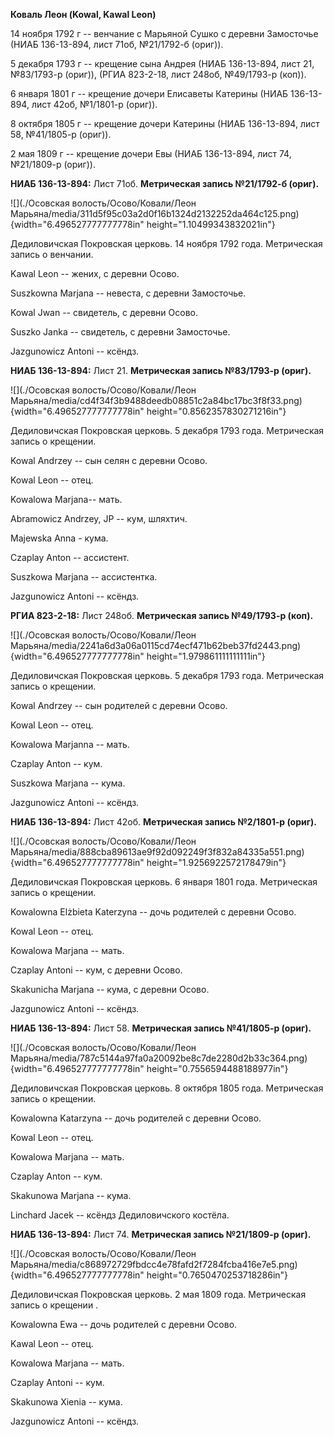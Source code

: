 **Коваль Леон (Kowal, Kawal Leon)**

14 ноября 1792 г -- венчание с Марьяной Сушко с деревни Замосточье (НИАБ
136-13-894, лист 71об, №21/1792-б (ориг)).

5 декабря 1793 г -- крещение сына Андрея (НИАБ 136-13-894, лист 21,
№83/1793-р (ориг)), (РГИА 823-2-18, лист 248об, №49/1793-р (коп)).

6 января 1801 г -- крещение дочери Елисаветы Катерины (НИАБ 136-13-894,
лист 42об, №1/1801-р (ориг)).

8 октября 1805 г -- крещение дочери Катерины (НИАБ 136-13-894, лист 58,
№41/1805-р (ориг)).

2 мая 1809 г -- крещение дочери Евы (НИАБ 136-13-894, лист 74,
№21/1809-р (ориг)).

**НИАБ 136-13-894:** Лист 71об. **Метрическая запись №21/1792-б
(ориг).**

![](./Осовская волость/Осово/Ковали/Леон Марьяна/media/311d5f95c03a2d0f16b1324d2132252da464c125.png){width="6.496527777777778in"
height="1.10499343832021in"}

Дедиловичская Покровская церковь. 14 ноября 1792 года. Метрическая
запись о венчании.

Kawal Leon -- жених, с деревни Осово.

Suszkowna Marjana -- невеста, с деревни Замосточье.

Kowal Jwan -- свидетель, с деревни Осово.

Suszko Janka -- свидетель, с деревни Замосточье.

Jazgunowicz Antoni -- ксёндз.

**НИАБ 136-13-894:** Лист 21. **Метрическая запись №83/1793-р (ориг).**

![](./Осовская волость/Осово/Ковали/Леон Марьяна/media/cd4f34f3b9488deedb08851c2a84bc17bc3f8f33.png){width="6.496527777777778in"
height="0.8562357830271216in"}

Дедиловичская Покровская церковь. 5 декабря 1793 года. Метрическая
запись о крещении.

Kowal Andrzey -- сын селян с деревни Осовo.

Kowal Leon -- отец.

Kowalowa Marjana-- мать.

Abramowicz Andrzey, JP -- кум, шляхтич.

Majewska Anna - кума.

Czaplay Anton -- ассистент.

Suszkowa Marjana -- ассистентка.

Jazgunowicz Antoni -- ксёндз.

**РГИА 823-2-18:** Лист 248об. **Метрическая запись №49/1793-р (коп).**

![](./Осовская волость/Осово/Ковали/Леон Марьяна/media/2241a6d3a06a0115cd74ecf471b62beb37fd2443.png){width="6.496527777777778in"
height="1.979861111111111in"}

Дедиловичская Покровская церковь. 5 декабря 1793 года. Метрическая
запись о крещении.

Kowal Andrzey -- сын родителей с деревни Осово.

Kowal Leon -- отец.

Kowalowa Marjanna -- мать.

Czaplay Anton -- кум.

Suszkowa Marjana -- кума.

Jazgunowicz Antoni -- ксёндз.

**НИАБ 136-13-894:** Лист 42об. **Метрическая запись №2/1801-р (ориг).**

![](./Осовская волость/Осово/Ковали/Леон Марьяна/media/888cba89613ae9f92d092249f3f832a84335a551.png){width="6.496527777777778in"
height="1.9256922572178479in"}

Дедиловичская Покровская церковь. 6 января 1801 года. Метрическая запись
о крещении.

Kowalowna Elżbieta Katerzyna -- дочь родителей с деревни Осовo.

Kowal Leon -- отец.

Kowalowa Marjana -- мать.

Czaplay Antoni -- кум, с деревни Осовo.

Skakunicha Marjana -- кума, с деревни Осовo.

Jazgunowicz Antoni -- ксёндз.

**НИАБ 136-13-894:** Лист 58. **Метрическая запись №41/1805-р (ориг).**

![](./Осовская волость/Осово/Ковали/Леон Марьяна/media/787c5144a97fa0a20092be8c7de2280d2b33c364.png){width="6.496527777777778in"
height="0.7556594488188977in"}

Дедиловичская Покровская церковь. 8 октября 1805 года. Метрическая
запись о крещении.

Kowalowna Katarzyna -- дочь родителей с деревни Осовo.

Kowal Leon -- отец.

Kowalowa Marjana -- мать.

Czaplay Anton -- кум.

Skakunowa Marjana -- кума.

Linchard Jacek -- ксёндз Дедиловичского костёла.

**НИАБ 136-13-894:** Лист 74. **Метрическая запись №21/1809-р (ориг).**

![](./Осовская волость/Осово/Ковали/Леон Марьяна/media/c868972729fbdcc4e78fafd2f7284fcba416e7e5.png){width="6.496527777777778in"
height="0.7650470253718286in"}

Дедиловичская Покровская церковь. 2 мая 1809 года. Метрическая запись о
крещении .

Kowalowna Ewa -- дочь родителей с деревни Осовo.

Kawal Leon -- отец.

Kowalowa Marjana -- мать.

Czaplay Antoni -- кум.

Skakunowa Xienia -- кума.

Jazgunowicz Antoni -- ксёндз.
